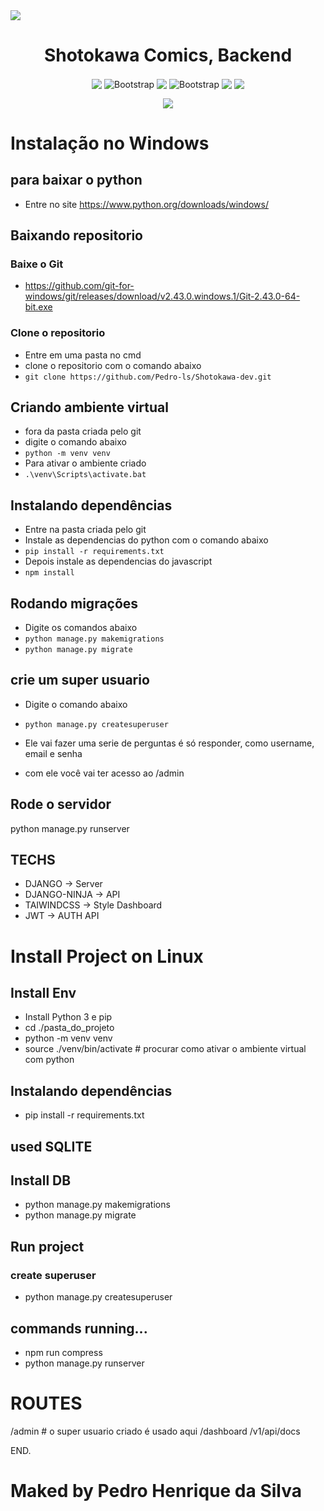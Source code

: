 

<img align="center" src="https://shotokawa.com.br/static/Shotokawa/logo_name.png" />

<h1 align="center">Shotokawa Comics, Backend</h1>

<p align="center">
  <img align="center" src="https://img.shields.io/badge/python-darkblue?style=for-the-badge&logo=python&logoColor=yellow" />
  <img align="center" src="https://img.shields.io/badge/django-white?style=for-the-badge&logo=django&logoColor=darkgreen" alt="Bootstrap" />
  <img align="center" src="https://img.shields.io/badge/Swagger-green?style=for-the-badge&logo=swagger&logoColor=white" />
  <img align="center" src="https://img.shields.io/badge/Tailwindcss-blue?style=for-the-badge&logo=tailwindcss&logoColor=white" alt="Bootstrap" />

  <img align="center" src="https://img.shields.io/badge/Javascript-yellow?style=for-the-badge&logo=javascript&logoColor=black" />
  <img align="center" src="https://img.shields.io/badge/Jquery-blue?style=for-the-badge&logo=jquery&logoColor=black" />
</p>

<p align="center">
   <img src="http://img.shields.io/static/v1?label=STATUS&message=%20EM%20andamento&color=yellow&style=for-the-badge" />
</p>

# Instalação no Windows

## para baixar o python
- Entre no site https://www.python.org/downloads/windows/

## Baixando repositorio
### Baixe o Git
- https://github.com/git-for-windows/git/releases/download/v2.43.0.windows.1/Git-2.43.0-64-bit.exe
### Clone o repositorio
- Entre em uma pasta no cmd
- clone o repositorio com o comando abaixo 
- ` git clone https://github.com/Pedro-ls/Shotokawa-dev.git `
## Criando ambiente virtual
- fora da pasta criada pelo git
- digite o comando abaixo
- ` python -m venv venv `
- Para ativar o ambiente criado
- ` .\venv\Scripts\activate.bat ` 
## Instalando dependências
- Entre na pasta criada pelo git
- Instale as dependencias do python com o comando abaixo
- `pip install -r requirements.txt`
- Depois instale as dependencias do javascript
- `npm install `
## Rodando migrações
- Digite os comandos abaixo
- `python manage.py makemigrations `
- `python manage.py migrate `
## crie um super usuario

- Digite o comando abaixo
- `python manage.py createsuperuser`
- Ele vai fazer uma serie de perguntas é só responder, como username, email e senha

- com ele você vai ter acesso ao /admin

## Rode o servidor
python manage.py runserver

## TECHS
- DJANGO -> Server
- DJANGO-NINJA -> API
- TAIWINDCSS -> Style Dashboard
- JWT -> AUTH API

# Install Project on Linux

## Install Env

- Install Python 3 e pip
- cd ./pasta_do_projeto
- python -m venv venv
- source ./venv/bin/activate # procurar como ativar o ambiente virtual com python

## Instalando dependências
- pip install -r requirements.txt

## used SQLITE
## Install DB

- python manage.py makemigrations
- python manage.py migrate

## Run project
### create superuser

- python manage.py createsuperuser

## commands running...

- npm run compress
- python manage.py runserver

# ROUTES

/admin # o super usuario criado é usado aqui
/dashboard
/v1/api/docs

END.

# Maked by Pedro Henrique da Silva
